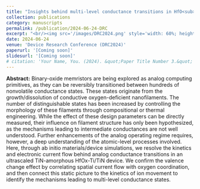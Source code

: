 ```yaml
---
title: "Insights behind multi-level conductance transitions in HfO<sub>x</sub> memristors"
collection: publications
category: manuscripts
permalink: /publication/2024-06-24-DRC
excerpt: "<br/><img src='/images/DRC2024.png' style='width: 60%; height: auto;'>>"
date: 2024-06-24
venue: 'Device Research Conference (DRC2024)'
paperurl: '[Coming soon]'
slidesurl: '[Coming soon]'
# citation: 'Your Name, You. (2024). &quot;Paper Title Number 3.&quot; <i>GitHub Journal of Bugs</i>. 1(3).'
---
```


**Abstract:** Binary-oxide memristors are being explored as analog computing primitives, as they can be reversibly transitioned between hundreds of nonvolatile conductance states. These states originate from the growth/dissolution of conductive oxygen-deficient nanofilaments. The number of distinguishable states has been increased by controlling the morphology of these filaments through compositional or thermal engineering. While the effect of these design parameters can be directly measured, their influence on filament structure has only been hypothesized, as the mechanisms leading to intermediate conductances are not well understood. Further enhancements of the analog operating regime requires, however, a deep understanding of the atomic-level processes involved. Here, through ab initio materials/device simulations, we resolve the kinetics and electronic current flow behind analog conductance transitions in an ultrascaled TiN-amorphous HfOx-Ti/TiN device. We confirm the valence change effect by correlating spatial current flow with oxygen coordination, and then connect this static picture to the kinetics of ion movement to identify the mechanisms leading to multi-level conductance states.


<!-- ![Coverage](https://manasakani.github.io/images/sccrossbar.png) -->
